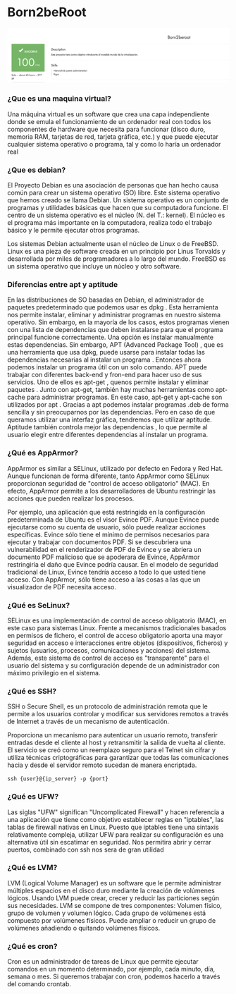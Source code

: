# Born2beRoot

![Test Image 1](https://github.com/psoto-go/Born2beRoot/blob/8aacf2c1be24ec633f70fadd0156b3bf325bab29/Screen%20Shot%202021-10-25%20at%206.06.48%20PM.png)
### ¿Que es una maquina virtual?
Una máquina virtual es un software que crea una capa independiente donde se emula el funcionamiento de un ordenador real con todos los componentes de hardware que necesita para funcionar (disco duro, memoria RAM, tarjetas de red, tarjeta gráfica, etc.) y que puede ejecutar cualquier sistema operativo o programa, tal y como lo haría un ordenador real

### ¿Que es debian?
El Proyecto Debian es una asociación de personas que han hecho causa común para crear un sistema operativo (SO) libre. Este sistema operativo que hemos creado se llama Debian.
Un sistema operativo es un conjunto de programas y utilidades básicas que hacen que su computadora funcione. El centro de un sistema operativo es el núcleo (N. del T.: kernel). El núcleo es el programa más importante en la computadora, realiza todo el trabajo básico y le permite ejecutar otros programas.

Los sistemas Debian actualmente usan el núcleo de Linux o de FreeBSD. Linux es una pieza de software creada en un principio por Linus Torvalds y desarrollada por miles de programadores a lo largo del mundo. FreeBSD es un sistema operativo que incluye un núcleo y otro software.

### Diferencias entre apt y aptitude
En las distribuciones de SO basadas en Debian, el administrador de paquetes predeterminado que podemos usar es dpkg . Esta herramienta nos permite instalar, eliminar y administrar programas en nuestro sistema operativo. Sin embargo, en la mayoría de los casos, estos programas vienen con una lista de dependencias que deben instalarse para que el programa principal funcione correctamente. Una opción es instalar manualmente estas dependencias. Sin embargo, APT (Advanced Package Tool) , que es una herramienta que usa dpkg, puede usarse para instalar todas las dependencias necesarias al instalar un programa . Entonces ahora podemos instalar un programa útil con un solo comando.
APT puede trabajar con diferentes back-end y fron-end para hacer uso de sus servicios. Uno de ellos es apt-get , quenos permite instalar y eliminar paquetes . Junto con apt-get, también hay muchas herramientas como apt-cache para administrar programas. En este caso, apt-get y apt-cache son utilizados por apt . Gracias a apt podemos instalar programas .deb de forma sencilla y sin preocuparnos por las dependencias. Pero en caso de que queramos utilizar una interfaz gráfica, tendremos que utilizar aptitude. Aptitude también controla mejor las dependencias , lo que permite al usuario elegir entre diferentes dependencias al instalar un programa.

### ¿Qué es AppArmor?
AppArmor es similar a SELinux, utilizado por defecto en Fedora y Red Hat. Aunque funcionan de forma diferente, tanto AppArmor como SELinux proporcionan seguridad de "control de acceso obligatorio" (MAC). En efecto, AppArmor permite a los desarrolladores de Ubuntu restringir las acciones que pueden realizar los procesos.

Por ejemplo, una aplicación que está restringida en la configuración predeterminada de Ubuntu es el visor Evince PDF. Aunque Evince puede ejecutarse como su cuenta de usuario, sólo puede realizar acciones específicas. Evince sólo tiene el mínimo de permisos necesarios para ejecutar y trabajar con documentos PDF. Si se descubriera una vulnerabilidad en el renderizador de PDF de Evince y se abriera un documento PDF malicioso que se apoderara de Evince, AppArmor restringiría el daño que Evince podría causar. En el modelo de seguridad tradicional de Linux, Evince tendría acceso a todo lo que usted tiene acceso. Con AppArmor, sólo tiene acceso a las cosas a las que un visualizador de PDF necesita acceso.

### ¿Qué es SeLinux?
SELinux es una implementación de control de acceso obligatorio (MAC), en este caso para sistemas Linux. Frente a mecanismos tradicionales basados en permisos de fichero, el control de acceso obligatorio aporta una mayor seguridad en acceso e interacciones entre objetos (dispositivos, ficheros) y sujetos (usuarios, procesos, comunicaciones y acciones) del sistema. Además, este sistema de control de acceso es "transparente" para el usuario del sistema y su configuración depende de un administrador con máximo privilegio en el sistema.

### ¿Qué es SSH?
SSH o Secure Shell, es un protocolo de administración remota que le permite a los usuarios controlar y modificar sus servidores remotos a través de Internet a través de un mecanismo de autenticación.

Proporciona un mecanismo para autenticar un usuario remoto, transferir entradas desde el cliente al host y retransmitir la salida de vuelta al cliente. El servicio se creó como un reemplazo seguro para el Telnet sin cifrar y utiliza técnicas criptográficas para garantizar que todas las comunicaciones hacia y desde el servidor remoto sucedan de manera encriptada.

    ssh {user}@{ip_server} -p {port}

### ¿Qué es UFW?
Las siglas "UFW" significan "Uncomplicated Firewall" y hacen referencia a una aplicación que tiene como objetivo establecer reglas en "iptables", las tablas de firewall nativas en Linux. Puesto que iptables tiene una sintaxis relativamente compleja, utilizar UFW para realizar su configuración es una alternativa útil sin escatimar en seguridad. Nos permitira abrir y cerrar puertos, combinado con ssh nos sera de gran utilidad

### ¿Qué es LVM?
LVM (Logical Volume Manager) es un software que le permite administrar múltiples espacios en el disco duro mediante la creación de volúmenes lógicos. Usando LVM puede crear, crecer y reducir las particiones según sus necesidades. LVM se compone de tres componentes: Volumen físico, grupo de volumen y volumen lógico. Cada grupo de volúmenes está compuesto por volúmenes físicos. Puede ampliar o reducir un grupo de volúmenes añadiendo o quitando volúmenes físicos.

### ¿Qué es cron?
Cron es un administrador de tareas de Linux que permite ejecutar comandos en un momento determinado, por ejemplo, cada minuto, día, semana o mes. Si queremos trabajar con cron, podemos hacerlo a través del comando crontab.
